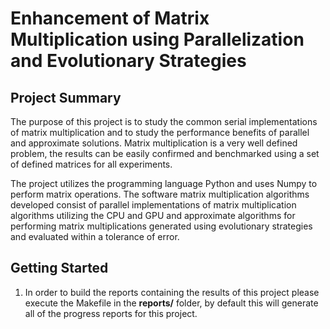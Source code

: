 Enhancement of Matrix Multiplication using Parallelization and Evolutionary Strategies
=======================================================================================

Project Summary
----------------------------------------

The purpose of this project is to study the common serial implementations of
matrix multiplication and to study the performance benefits of parallel and
approximate solutions. Matrix multiplication is a very well defined problem,
the results can be easily confirmed and benchmarked using a set of defined
matrices for all experiments.

The project utilizes the programming language Python and uses Numpy to perform
matrix operations. The software matrix multiplication algorithms developed
consist of parallel implementations of matrix multiplication algorithms
utilizing the CPU and GPU and approximate algorithms for performing matrix
multiplications generated using evolutionary strategies and evaluated within a
tolerance of error.


Getting Started
----------------------------------------

1.  In order to build the reports containing the results of this project please
    execute the Makefile in the **reports/** folder, by default this will
    generate all of the progress reports for this project.
